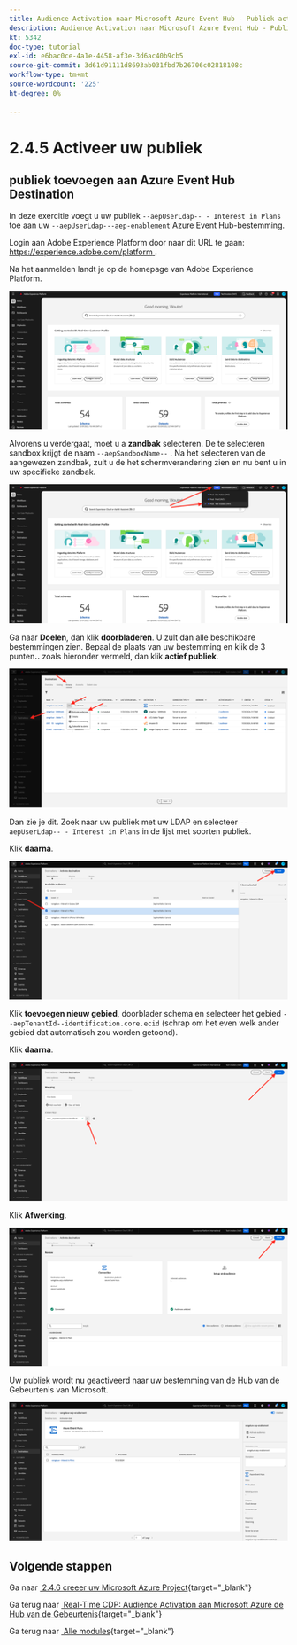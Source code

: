 ```yaml
---
title: Audience Activation naar Microsoft Azure Event Hub - Publiek activeren
description: Audience Activation naar Microsoft Azure Event Hub - Publiek activeren
kt: 5342
doc-type: tutorial
exl-id: e6bac0ce-4a1e-4458-af3e-3d6ac40b9cb5
source-git-commit: 3d61d91111d8693ab031fbd7b26706c02818108c
workflow-type: tm+mt
source-wordcount: '225'
ht-degree: 0%

---
```


# 2.4.5 Activeer uw publiek

## publiek toevoegen aan Azure Event Hub Destination

In deze exercitie voegt u uw publiek `--aepUserLdap-- - Interest in Plans` toe aan uw `--aepUserLdap---aep-enablement` Azure Event Hub-bestemming.

Login aan Adobe Experience Platform door naar dit URL te gaan: [&#x200B; https://experience.adobe.com/platform &#x200B;](https://experience.adobe.com/platform).

Na het aanmelden landt je op de homepage van Adobe Experience Platform.

![&#x200B; Ingestie van Gegevens &#x200B;](./../../../../modules/delivery-activation/datacollection/dc1.2/images/home.png)

Alvorens u verdergaat, moet u a **zandbak** selecteren. De te selecteren sandbox krijgt de naam ``--aepSandboxName--`` . Na het selecteren van de aangewezen zandbak, zult u de het schermverandering zien en nu bent u in uw specifieke zandbak.

![&#x200B; Ingestie van Gegevens &#x200B;](./../../../../modules/delivery-activation/datacollection/dc1.2/images/sb1.png)

Ga naar **Doelen**, dan klik **doorbladeren**. U zult dan alle beschikbare bestemmingen zien. Bepaal de plaats van uw bestemming en klik de 3 punten&#x200B;**..** zoals hieronder vermeld, dan klik **actief publiek**.

![&#x200B; 5-01-select-destination.png &#x200B;](./images/501selectdestination.png)

Dan zie je dit. Zoek naar uw publiek met uw LDAP en selecteer `--aepUserLdap-- - Interest in Plans` in de lijst met soorten publiek.

Klik **daarna**.

![&#x200B; 5-04-select-segment.png &#x200B;](./images/504selectsegment.png)

Klik **toevoegen nieuw gebied**, doorblader schema en selecteer het gebied `--aepTenantId--identification.core.ecid` (schrap om het even welk ander gebied dat automatisch zou worden getoond).

Klik **daarna**.

![&#x200B; 5-05-select-attributes.png &#x200B;](./images/505selectattributes.png)

Klik **Afwerking**.

![&#x200B; 5-06-bestemming-finish.png &#x200B;](./images/506destinationfinish.png)

Uw publiek wordt nu geactiveerd naar uw bestemming van de Hub van de Gebeurtenis van Microsoft.

![&#x200B; 5-07-bestemming-segment-added.png &#x200B;](./images/507destinationsegmentadded.png)

## Volgende stappen

Ga naar [&#x200B; 2.4.6 creeer uw Microsoft Azure Project &#x200B;](./ex6.md){target="_blank"}

Ga terug naar [&#x200B; Real-Time CDP: Audience Activation aan Microsoft Azure de Hub van de Gebeurtenis &#x200B;](./segment-activation-microsoft-azure-eventhub.md){target="_blank"}

Ga terug naar [&#x200B; Alle modules &#x200B;](./../../../../overview.md){target="_blank"}
